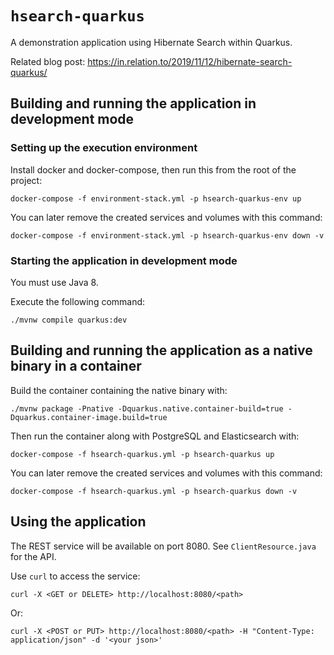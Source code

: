 # `hsearch-quarkus`

A demonstration application using Hibernate Search within Quarkus.

Related blog post: https://in.relation.to/2019/11/12/hibernate-search-quarkus/

## Building and running the application in development mode

### Setting up the execution environment

Install docker and docker-compose, then run this from the root of the project:

```
docker-compose -f environment-stack.yml -p hsearch-quarkus-env up
```

You can later remove the created services and volumes with this command:

```
docker-compose -f environment-stack.yml -p hsearch-quarkus-env down -v
```

### Starting the application in development mode

You must use Java 8.

Execute the following command:

```
./mvnw compile quarkus:dev
```

## Building and running the application as a native binary in a container

Build the container containing the native binary with:

```
./mvnw package -Pnative -Dquarkus.native.container-build=true -Dquarkus.container-image.build=true
```

Then run the container along with PostgreSQL and Elasticsearch with:

```
docker-compose -f hsearch-quarkus.yml -p hsearch-quarkus up
```

You can later remove the created services and volumes with this command:

```
docker-compose -f hsearch-quarkus.yml -p hsearch-quarkus down -v
```

## Using the application

The REST service will be available on port 8080.
See `ClientResource.java` for the API.

Use `curl` to access the service:

```
curl -X <GET or DELETE> http://localhost:8080/<path>
```

Or:

```
curl -X <POST or PUT> http://localhost:8080/<path> -H "Content-Type: application/json" -d '<your json>'
```
